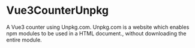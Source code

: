 # Vue3CounterUnpkg
A Vue3 counter using Unpkg.com. Unpkg.com is a website which enables npm modules to be used in a HTML document., without downloading the entire module.
